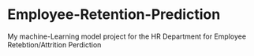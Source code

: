 # Employee-Retention-Prediction
My machine-Learning model project for the HR Department for Employee Retebtion/Attrition Perdiction
